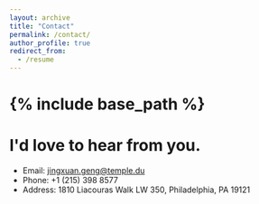 ```yaml
---
layout: archive
title: "Contact"
permalink: /contact/
author_profile: true
redirect_from:
  - /resume
---
```


# {% include base_path %}

I'd love to hear from you.
======
* Email: jingxuan.geng@temple.du
* Phone: +1 (215) 398 8577
* Address: 1810 Liacouras Walk LW 350, Philadelphia, PA 19121


